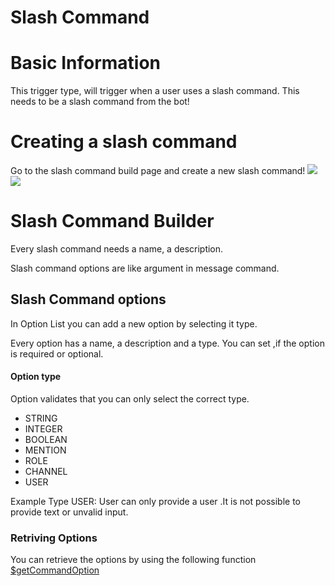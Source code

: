 # Slash Command

# Basic Information
This trigger type, will trigger when a user uses a slash command. This needs to be a slash command from the bot!

# Creating a slash command
Go to the slash command build page and create a new slash command!
![](https://i.ibb.co/6NPBrfX/image.png)
![](https://i.ibb.co/9tCFrTS/image.png)

# Slash Command Builder
Every slash command needs a name, a description. 

Slash command options are like argument in message command.

## Slash Command options
In Option List you can add a new option by selecting it type.

Every option has a name, a description and a type.
You can set ,if the option is required or optional.
#### Option type
Option validates that you can only select the correct type.
* STRING 
* INTEGER
* BOOLEAN
* MENTION
* ROLE
* CHANNEL
* USER

Example Type USER:
User can only provide a user .It is not possible to provide text or unvalid input.

###  Retriving Options
You can retrieve the options by using the following function [$getCommandOption](../../guide/Message/getCommandOption.md)
